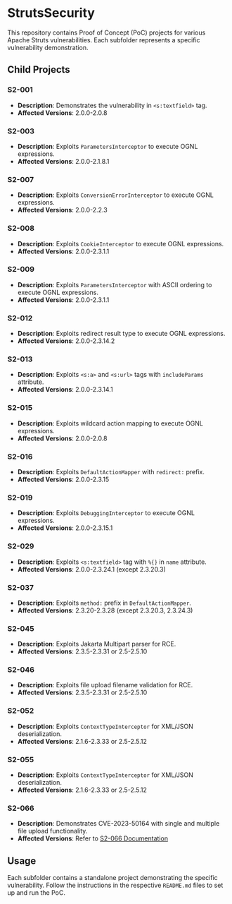 # StrutsSecurity

This repository contains Proof of Concept (PoC) projects for various Apache Struts vulnerabilities. Each subfolder represents a specific vulnerability demonstration.

## Child Projects

### S2-001
- **Description**: Demonstrates the vulnerability in `<s:textfield>` tag.
- **Affected Versions**: 2.0.0-2.0.8

### S2-003
- **Description**: Exploits `ParametersInterceptor` to execute OGNL expressions.
- **Affected Versions**: 2.0.0-2.1.8.1

### S2-007
- **Description**: Exploits `ConversionErrorInterceptor` to execute OGNL expressions.
- **Affected Versions**: 2.0.0-2.2.3

### S2-008
- **Description**: Exploits `CookieInterceptor` to execute OGNL expressions.
- **Affected Versions**: 2.0.0-2.3.1.1

### S2-009
- **Description**: Exploits `ParametersInterceptor` with ASCII ordering to execute OGNL expressions.
- **Affected Versions**: 2.0.0-2.3.1.1

### S2-012
- **Description**: Exploits redirect result type to execute OGNL expressions.
- **Affected Versions**: 2.0.0-2.3.14.2

### S2-013
- **Description**: Exploits `<s:a>` and `<s:url>` tags with `includeParams` attribute.
- **Affected Versions**: 2.0.0-2.3.14.1

### S2-015
- **Description**: Exploits wildcard action mapping to execute OGNL expressions.
- **Affected Versions**: 2.0.0-2.0.8

### S2-016
- **Description**: Exploits `DefaultActionMapper` with `redirect:` prefix.
- **Affected Versions**: 2.0.0-2.3.15

### S2-019
- **Description**: Exploits `DebuggingInterceptor` to execute OGNL expressions.
- **Affected Versions**: 2.0.0-2.3.15.1

### S2-029
- **Description**: Exploits `<s:textfield>` tag with `%{}` in `name` attribute.
- **Affected Versions**: 2.0.0-2.3.24.1 (except 2.3.20.3)

### S2-037
- **Description**: Exploits `method:` prefix in `DefaultActionMapper`.
- **Affected Versions**: 2.3.20-2.3.28 (except 2.3.20.3, 2.3.24.3)

### S2-045
- **Description**: Exploits Jakarta Multipart parser for RCE.
- **Affected Versions**: 2.3.5-2.3.31 or 2.5-2.5.10

### S2-046
- **Description**: Exploits file upload filename validation for RCE.
- **Affected Versions**: 2.3.5-2.3.31 or 2.5-2.5.10

### S2-052
- **Description**: Exploits `ContextTypeInterceptor` for XML/JSON deserialization.
- **Affected Versions**: 2.1.6-2.3.33 or 2.5-2.5.12

### S2-055
- **Description**: Exploits `ContextTypeInterceptor` for XML/JSON deserialization.
- **Affected Versions**: 2.1.6-2.3.33 or 2.5-2.5.12

### S2-066
- **Description**: Demonstrates CVE-2023-50164 with single and multiple file upload functionality.
- **Affected Versions**: Refer to [S2-066 Documentation](https://cwiki.apache.org/confluence/display/WW/S2-066)

## Usage
Each subfolder contains a standalone project demonstrating the specific vulnerability. Follow the instructions in the respective `README.md` files to set up and run the PoC.